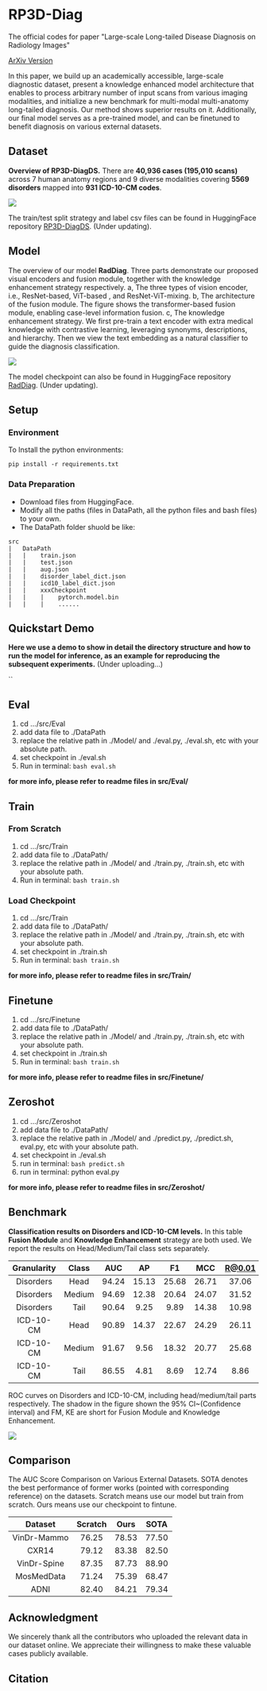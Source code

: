# RP3D-Diag

The official codes for paper "Large-scale Long-tailed Disease Diagnosis on Radiology Images"

[ArXiv Version](https://arxiv.org/abs/2312.16151)

In this paper, we build up an academically accessible, large-scale diagnostic dataset, present a knowledge enhanced model architecture that enables to process arbitrary number of input scans from various imaging modalities, and initialize a new benchmark for multi-modal multi-anatomy long-tailed diagnosis. Our method shows superior results on it. Additionally, our final model serves as a pre-trained model, and can be finetuned to benefit diagnosis on various external datasets.

## Dataset

**Overview of RP3D-DiagDS.** There are **40,936 cases (195,010 scans)** across 7 human anatomy regions and 9 diverse modalities covering **5569 disorders** mapped into **931 ICD-10-CM codes**.

<img src="https://github.com/qiaoyu-zheng/RP3D-Diag/blob/main/Images/RP3D-DiagDS.png"/>



The train/test split strategy and label csv files can be found in HuggingFace repository [RP3D-DiagDS](https://huggingface.co/datasets/QiaoyuZheng/RP3D-DiagDS). (Under updating).

## Model

The overview of our model **RadDiag**. Three parts demonstrate our proposed visual encoders and fusion module, together
with the knowledge enhancement strategy respectively. a, The three types of vision encoder, i.e., ResNet-based, ViT-based , and
ResNet-ViT-mixing. b, The architecture of the fusion module. The figure shows the transformer-based fusion module, enabling
case-level information fusion. c, The knowledge enhancement strategy. We first pre-train a text encoder with extra medical
knowledge with contrastive learning, leveraging synonyms, descriptions, and hierarchy. Then we view the text embedding as a
natural classifier to guide the diagnosis classification.

<img src="https://github.com/qiaoyu-zheng/RP3D-Diag/blob/main/Images/RP3D-DiagModel.png"/> 

The model checkpoint can also be found in HuggingFace repository [RadDiag](https://huggingface.co/QiaoyuZheng/RP3D-DiagModel). (Under updating).

## Setup

### Environment

To Install the python environments:
```
pip install -r requirements.txt
```

### Data Preparation

* Download files from HuggingFace.
* Modify all the paths (files in DataPath, all the python files and bash files) to your own.
* The DataPath folder shuold be like:

```
src
|   DataPath
|   |    train.json
|   |    test.json
|   |    aug.json
|   |    disorder_label_dict.json
|   |    icd10_label_dict.json
|   |    xxxCheckpoint
|   |    |    pytorch.model.bin 
|   |    |    ......
```

## Quickstart Demo

**Here we use a demo to show in detail the directory structure and how to run the model for inference, as an example for reproducing the subsequent experiments.** (Under uploading...)

``


## Eval

1. cd .../src/Eval
2. add data file to ./DataPath
3. replace the relative path in ./Model/ and ./eval.py, ./eval.sh, etc with your absolute path.
4. set checkpoint in ./eval.sh
5. Run in terminal:  `bash eval.sh`

**for more info, please refer to readme files in src/Eval/**

## Train

### From Scratch

1. cd .../src/Train
2. add data file to ./DataPath/
3. replace the relative path in ./Model/ and ./train.py, ./train.sh, etc with your absolute path.
4. Run in terminal: `bash train.sh`


### Load Checkpoint

1. cd .../src/Train
2. add data file to ./DataPath/
3. replace the relative path in ./Model/ and ./train.py, ./train.sh, etc with your absolute path.
4. set checkpoint in ./train.sh
5. Run in terminal: `bash train.sh`

**for more info, please refer to readme files in src/Train/**

## Finetune

1. cd .../src/Finetune
2. add data file to ./DataPath/
3. replace the relative path in ./Model/ and ./train.py, ./train.sh, etc with your absolute path.
4. set checkpoint in ./train.sh
5. Run in terminal: `bash train.sh`

**for more info, please refer to readme files in src/Finetune/**

## Zeroshot

1. cd .../src/Zeroshot
2. add data file to ./DataPath/
3. replace the relative path in ./Model/ and ./predict.py, ./predict.sh, eval.py, etc with your absolute path.
4. set checkpoint in ./eval.sh
5. run in terminal: `bash predict.sh`
6. run in terminal: python eval.py

**for more info, please refer to readme files in src/Zeroshot/**


## Benchmark

**Classification results on Disorders and ICD-10-CM levels.** In this table **Fusion Module** and **Knowledge Enhancement** strategy are both used. We report the results on Head/Medium/Tail class sets separately.

| Granularity | Class |  AUC  |  AP  |  F1  |  MCC  | R@0.01 | R@0.05 | R@0.1 |
| :---------: | :----: | :---: | :---: | :---: | :---: | :----: | :----: | :---: |
|  Disorders  |  Head  | 94.24 | 15.13 | 25.68 | 26.71 | 37.06 | 66.55 | 81.37 |
|  Disorders  | Medium | 94.69 | 12.38 | 20.64 | 24.07 | 31.52 | 65.34 | 78.73 |
|  Disorders  |  Tail  | 90.64 | 9.25 | 9.89 | 14.38 | 10.98 | 27.98 | 43.53 |
|  ICD-10-CM  |  Head  | 90.89 | 14.37 | 22.67 | 24.29 | 26.11 | 53.82 | 69.16 |
|  ICD-10-CM  | Medium | 91.67 | 9.56 | 18.32 | 20.77 | 25.68 | 52.85 | 66.63 |
|  ICD-10-CM  |  Tail  | 86.55 | 4.81 | 8.69 | 12.74 |  8.86  | 22.75 | 37.97 |

ROC curves on Disorders and ICD-10-CM, including head/medium/tail parts respectively. The shadow in the figure shown the 95\% CI~(Confidence interval) and FM, KE are short for Fusion Module and Knowledge Enhancement.

<img src="https://github.com/qiaoyu-zheng/RP3D-Diag/blob/main/Images/ROCs.png"/>

## Comparison

The AUC Score Comparison on Various External Datasets. SOTA denotes the best performance of former works (pointed
with corresponding reference) on the datasets. Scratch means use our model but train from scratch. Ours means use our checkpoint to fintune.

|   Dataset   | Scratch | Ours | SOTA |
| :---------: | :-----: | :---: | :---: |
| VinDr-Mammo |  76.25  | 78.53 | 77.50 |
|    CXR14    |  79.12  | 83.38 | 82.50 |
| VinDr-Spine |  87.35  | 87.73 | 88.90 |
| MosMedData |  71.24  | 75.39 | 68.47 |
|    ADNI    |  82.40  | 84.21 | 79.34 |

## Acknowledgment

We sincerely thank all the contributors who uploaded the relevant data in our dataset online. We appreciate their willingness to make these valuable cases publicly available.

## Citation

